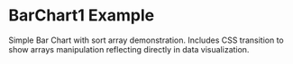 # BarChart1 Example

Simple Bar Chart with sort array demonstration. Includes CSS transition to show arrays manipulation reflecting directly in data visualization.

